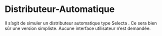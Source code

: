 # Distributeur-Automatique

Il s’agit de simuler un distributeur automatique type Selecta . Ce sera bien sûr une version simpliste.
Aucune interface utilisateur n’est demandée.
